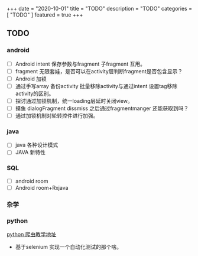 +++
date = "2020-10-01"
title = "TODO"
description = "TODO"
categories = [
    "TODO"
]
featured = true
+++
## TODO

### android
- [ ] Android intent 保存参数与fragment 子fragment 互用。
- [ ] fragment 无限套娃，是否可以在activity层判断fragment是否包含显示？
- [ ] Android 加锁
- [ ] 通过手写array 备份activity 批量移除activity与通过intent 设置tag移除activity的区别。
- [ ] 探讨通过加锁机制，统一loading层延时关闭view。
- [ ] 摸鱼 dialogFragment dissmiss 之后通过fragmentmanger 还能获取到吗？
- [ ] 通过加锁机制对轮转控件进行加强。

### java

- [ ] java 各种设计模式
- [ ] JAVA 新特性

### SQL

- [ ] android room 
- [ ] Android room+Rxjava

### 杂学

### python
[python 爬虫教学地址](https://github.com/wistbean/learn_python3_spider)

- 基于selenium 实现一个自动化测试的那个啥。


